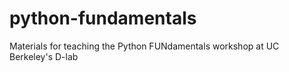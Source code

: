 python-fundamentals
===================

Materials for teaching the Python FUNdamentals workshop at UC Berkeley's D-lab
